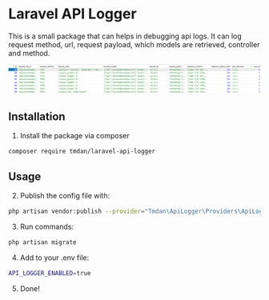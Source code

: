 # Laravel API Logger

This is a small package that can helps in debugging api logs. It can log 
request method, url, request payload, which models are retrieved, controller and method. 

![screenshot](screenshot.png)

##  Installation

1. Install the package via composer

```bash
composer require tmdan/laravel-api-logger
```

## Usage

2. Publish the config file with:

```bash
php artisan vendor:publish --provider="Tmdan\ApiLogger\Providers\ApiLoggerServiceProvider"
```

3. Run commands:

```bash
php artisan migrate
```

4. Add to your .env file:

```bash
API_LOGGER_ENABLED=true
```
5. Done!